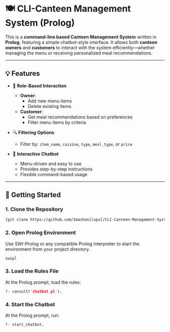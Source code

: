 # 🍽️ CLI-Canteen Management System (Prolog)

This is a **command-line based Canteen Management System** written in **Prolog**, featuring a simple chatbot-style interface. It allows both **canteen owners** and **customers** to interact with the system efficiently—whether managing the menu or receiving personalized meal recommendations.

---

## 💡 Features

- 👤 **Role-Based Interaction**
  - **Owner**:
    - Add new menu items
    - Delete existing items
  - **Customer**:
    - Get meal recommendations based on preferences
    - Filter menu items by criteria

- 🔍 **Filtering Options**
  - Filter by: `item_name`, `cuisine`, `type`, `meal_type`, or `price`

- 🤖 **Interactive Chatbot**
  - Menu-driven and easy to use
  - Provides step-by-step instructions
  - Flexible command-based usage

---

## 🚀 Getting Started

### 1. Clone the Repository

```bash
[git clone https://github.com/Imashanilupul/CLI-Canteen-Management-System-Prolog.git

```

### 2. Open Prolog Environment

Use SWI-Prolog or any compatible Prolog interpreter to start the environment from your project directory.

```bash
swipl
```

### 3. Load the Rules File

At the Prolog prompt, load the rules:

```prolog
?- consult('chatbot.pl').
```

### 4. Start the Chatbot

At the Prolog prompt, run:

```prolog
?- start_chatbot.
```



